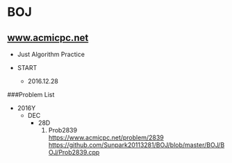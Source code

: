 BOJ
===

www.acmicpc.net </br> 
---------------------
- Just Algorithm Practice

- START </br>
  - 2016.12.28

###Problem List
- 2016Y
  - DEC
    - 28D
      1. Prob2839 </br> https://www.acmicpc.net/problem/2839 </br> https://github.com/Sunpark20113281/BOJ/blob/master/BOJ/BOJ/Prob2839.cpp 
    


